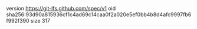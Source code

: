 version https://git-lfs.github.com/spec/v1
oid sha256:93d90a815936cf1c4ad69c14caa0f2a020e5ef0bb4b8d4afc9997fb6f992f390
size 317
